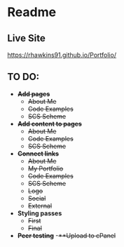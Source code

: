 # Readme

## Live Site

https://rhawkins91.github.io/Portfolio/

## TO DO:

- ~~**Add pages**~~
	- ~~About Me~~
	- ~~Code Examples~~
	- ~~SCS Scheme~~
- ~~**Add content to pages**~~
	- ~~About Me~~
	- ~~Code Examples~~
	- ~~SCS Scheme~~
- ~~**Connect links**~~
	- ~~About Me~~
 	- ~~My Portfolio~~ 
	- ~~Code Examples~~
	- ~~SCS Scheme~~
	- ~~Logo~~
	- ~~Social~~
	- ~~External~~
- **Styling passes**
	- ~~First~~
	- ~~Final~~
- ~~**Peer testing**~~
-~~**Upload to cPanel~~
